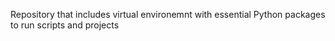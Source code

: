 Repository that includes virtual environemnt with essential Python packages to run scripts and projects

